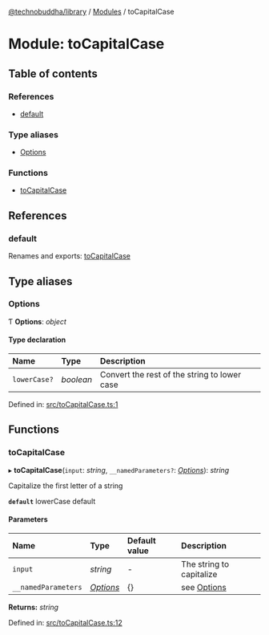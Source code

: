 [@technobuddha/library](../..) / [Modules](../Modules.md) / toCapitalCase

# Module: toCapitalCase

## Table of contents

### References

- [default](tocapitalcase.md#default)

### Type aliases

- [Options](tocapitalcase.md#options)

### Functions

- [toCapitalCase](tocapitalcase.md#tocapitalcase)

## References

### default

Renames and exports: [toCapitalCase](tocapitalcase.md#tocapitalcase)

## Type aliases

### Options

Ƭ **Options**: *object*

#### Type declaration

| Name | Type | Description |
| :------ | :------ | :------ |
| `lowerCase?` | *boolean* | Convert the rest of the string to lower case |

Defined in: [src/toCapitalCase.ts:1](../src/toCapitalCase.ts#L1)

## Functions

### toCapitalCase

▸ **toCapitalCase**(`input`: *string*, `__namedParameters?`: [*Options*](tocapitalcase.md#options)): *string*

Capitalize the first letter of a string

**`default`** lowerCase default

#### Parameters

| Name | Type | Default value | Description |
| :------ | :------ | :------ | :------ |
| `input` | *string* | - | The string to capitalize |
| `__namedParameters` | [*Options*](tocapitalcase.md#options) | {} | see [Options](tocapitalcase.md#options) |

**Returns:** *string*

Defined in: [src/toCapitalCase.ts:12](../src/toCapitalCase.ts#L12)
